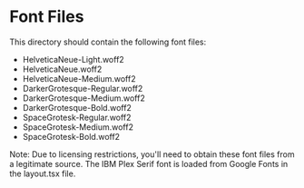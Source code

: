 # Font Files

This directory should contain the following font files:

- HelveticaNeue-Light.woff2
- HelveticaNeue.woff2
- HelveticaNeue-Medium.woff2
- DarkerGrotesque-Regular.woff2
- DarkerGrotesque-Medium.woff2
- DarkerGrotesque-Bold.woff2
- SpaceGrotesk-Regular.woff2
- SpaceGrotesk-Medium.woff2
- SpaceGrotesk-Bold.woff2

Note: Due to licensing restrictions, you'll need to obtain these font files from a legitimate source. The IBM Plex Serif font is loaded from Google Fonts in the layout.tsx file.

